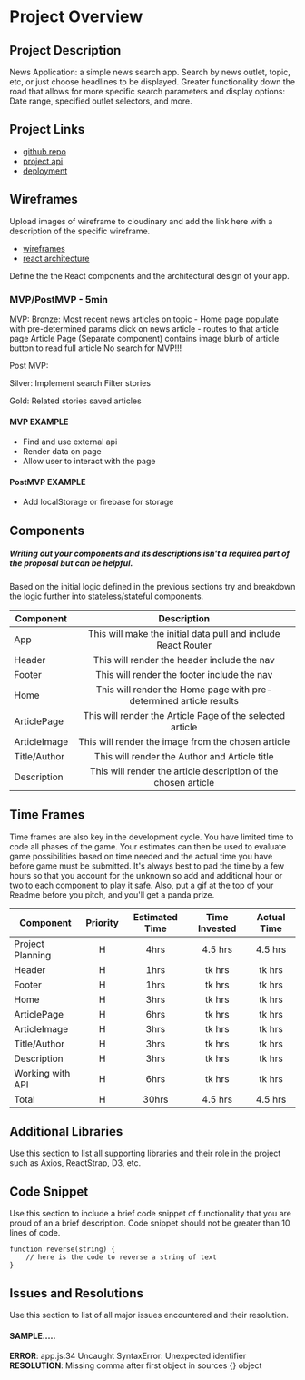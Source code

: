 # Project Overview


## Project Description

News Application: a simple news search app. Search by news outlet, topic, etc, or just choose headlines to be displayed. Greater functionality down the road that allows for more specific search parameters and display options: Date range, specified outlet selectors, and more.

## Project Links

- [github repo](https://github.com/macuser413/react-news)
- [project api](https://newsapi.org/)
- [deployment]()

## Wireframes

Upload images of wireframe to cloudinary and add the link here with a description of the specific wireframe.

- [wireframes](https://i.ibb.co/DknZJkZ/React-Project-Components.jpg)
- [react architecture](https://i.ibb.co/DknZJkZ/React-Project-Components.jpg)


Define the the React components and the architectural design of your app.

### MVP/PostMVP - 5min

MVP:
Bronze:
Most recent news articles on topic - Home page
populate with pre-determined params
click on news article - routes to that article page
Article Page (Separate component)
contains image
blurb of article
button to read full article
No search for MVP!!!

Post MVP:

Silver:
Implement search
Filter stories

Gold:
Related stories
saved articles 

#### MVP EXAMPLE
- Find and use external api 
- Render data on page 
- Allow user to interact with the page

#### PostMVP EXAMPLE

- Add localStorage or firebase for storage

## Components
##### Writing out your components and its descriptions isn't a required part of the proposal but can be helpful.

Based on the initial logic defined in the previous sections try and breakdown the logic further into stateless/stateful components. 

| Component | Description | 
| --- | :---: |  
| App | This will make the initial data pull and include React Router| 
| Header | This will render the header include the nav | 
| Footer | This will render the footer include the nav | 
| Home | This will render the Home page with pre-determined article results | 
| ArticlePage | This will render the Article Page of the selected article |
| ArticleImage | This will render the image from the chosen article | 
| Title/Author | This will render the Author and Article title | 
| Description | This will render the article description of the chosen article | 

## Time Frames

Time frames are also key in the development cycle.  You have limited time to code all phases of the game.  Your estimates can then be used to evaluate game possibilities based on time needed and the actual time you have before game must be submitted. It's always best to pad the time by a few hours so that you account for the unknown so add and additional hour or two to each component to play it safe. Also, put a gif at the top of your Readme before you pitch, and you'll get a panda prize.

| Component | Priority | Estimated Time | Time Invested | Actual Time |
| --- | :---: |  :---: | :---: | :---: |
| Project Planning | H | 4hrs| 4.5 hrs | 4.5 hrs |
| Header | H | 1hrs| tk hrs | tk hrs |
| Footer | H | 1hrs| tk hrs | tk hrs |
| Home | H | 3hrs| tk hrs | tk hrs |
| ArticlePage | H | 6hrs| tk hrs | tk hrs |
| ArticleImage | H | 3hrs| tk hrs | tk hrs |
| Title/Author | H | 3hrs| tk hrs | tk hrs |
| Description | H | 3hrs| tk hrs | tk hrs |
| Working with API | H | 6hrs| tk hrs | tk hrs |
| Total | H | 30hrs| 4.5 hrs | 4.5 hrs |

## Additional Libraries
 Use this section to list all supporting libraries and their role in the project such as Axios, ReactStrap, D3, etc. 

## Code Snippet

Use this section to include a brief code snippet of functionality that you are proud of an a brief description.  Code snippet should not be greater than 10 lines of code. 

```
function reverse(string) {
	// here is the code to reverse a string of text
}
```

## Issues and Resolutions
 Use this section to list of all major issues encountered and their resolution.

#### SAMPLE.....
**ERROR**: app.js:34 Uncaught SyntaxError: Unexpected identifier                                
**RESOLUTION**: Missing comma after first object in sources {} object
